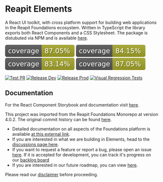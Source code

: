 # Reapit Elements

A React UI toolkit, with cross platform support for building web applications in the Reapit Foundations ecosystem. Written in TypeScript the library exports both React Components and a CSS Stylesheet. The package is distubuted via NPM and is available [here](https://www.npmjs.com/package/@reapit/elements).

![lines](/coverage/badges/badge-lines.svg) ![functions](/coverage/badges/badge-functions.svg) ![branches](/coverage/badges/badge-branches.svg) ![statements](/coverage/badges/badge-statements.svg)

[![Test PR](https://github.com/reapit/elements/actions/workflows/test-pr.yml/badge.svg)](https://github.com/reapit/elements/actions/workflows/test-pr.yml)
[![Release Dev](https://github.com/reapit/elements/actions/workflows/release-dev.yml/badge.svg)](https://github.com/reapit/elements/actions/workflows/release-dev.yml)
[![Release Prod](https://github.com/reapit/elements/actions/workflows/release-prod.yml/badge.svg)](https://github.com/reapit/elements/actions/workflows/release-prod.yml)
[![Visual Regression Tests](https://github.com/reapit/elements/actions/workflows/playwright.yml/badge.svg)](https://github.com/reapit/elements/actions/workflows/playwright.yml)

## Documentation

For the React Component Storybook and documentation visit [here](https://elements.reapit.cloud).

This project was imported from the Reapit Foundations Monorepo at version 4.0.2. The original commit history can be found [here](https://github.com/reapit/foundations/tree/%40reapit/elements_v4.0.2).

- Detailed documentation on all aspects of the Foundations platform is available [at this external link](https://foundations-documentation.reapit.cloud).
- If you are interested in what we are building in Elements, head to the [discussions page here](https://github.com/reapit/elements/discussions).
- If you want to request a feature or report a bug, please open an issue [here](https://github.com/reapit/elements/issues/new/choose). If it is accepted for development, you can track it's progress on our [backlog board](https://github.com/orgs/reapit/projects/16)
- If you are interested in our future roadmap, you can view [here](https://github.com/orgs/reapit/projects/16/views/2).

Please read our [disclaimer](./DISCLAIMER.md) before proceeding.
